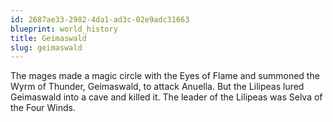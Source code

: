 ```yaml
---
id: 2687ae33-2982-4da1-ad3c-02e9adc31663
blueprint: world_history
title: Geimaswald
slug: geimaswald
---
```

The mages made a magic circle with the Eyes of Flame and summoned the Wyrm of Thunder, Geimaswald, to attack Anuella. But the Lilipeas lured Geimaswald into a cave and killed it. The leader of the Lilipeas was Selva of the Four Winds.